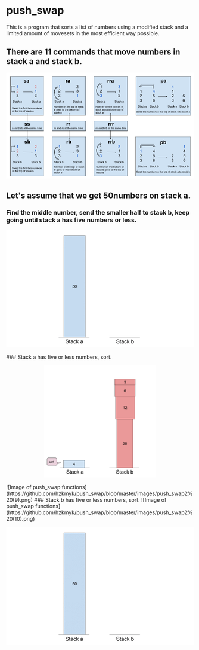 # push_swap
This is a program that sorts a list of numbers using a modified stack and a limited amount of movesets in the most efficient way possible.
## There are 11 commands that move numbers in stack a and stack b.
![Image of push_swap functions](https://github.com/hzkmyk/push_swap/blob/master/images/push_swap.png)
## Let's assume that we get 50numbers on stack a.
### Find the middle number, send the smaller half to stack b, keep going until stack a has five numbers or less.
<p align="center"><img src="https://github.com/hzkmyk/push_swap/blob/master/images/firststep.gif" alt="Gif of the first step"></p>
### Stack a has five or less numbers, sort.
<p align="center"><img width="300px" height="300px" src="https://github.com/hzkmyk/push_swap/blob/master/images/push_swap2%20(9).png" alt="Gif of the first step"></p>
![Image of push_swap functions](https://github.com/hzkmyk/push_swap/blob/master/images/push_swap2%20(9).png)
### Stack b has five or less numbers, sort.
![Image of push_swap functions](https://github.com/hzkmyk/push_swap/blob/master/images/push_swap2%20(10).png)
<p align="center"><img src="https://github.com/hzkmyk/push_swap/blob/master/images/push_swap.gif" alt="Gif of push_swap"></p>

